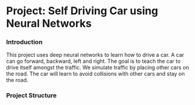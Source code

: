 # Project: Self Driving Car using Neural Networks

### Introduction
This project uses deep neural networks to learn how to drive a car.
A car can go forward, backward, left and right. The goal is to teach the car to drive itself amongst the traffic.
We simulate traffic by placing other cars on the road. The car will learn to avoid collisions with other cars and stay on the road.

### Project Structure
